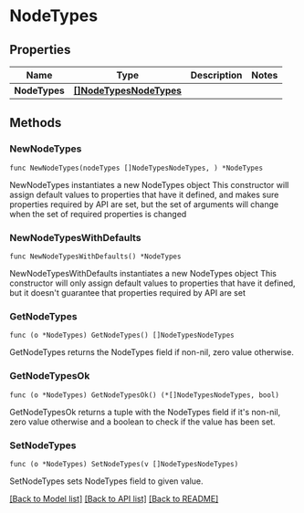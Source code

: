 # NodeTypes

## Properties

Name | Type | Description | Notes
------------ | ------------- | ------------- | -------------
**NodeTypes** | [**[]NodeTypesNodeTypes**](NodeTypesNodeTypes.md) |  | 

## Methods

### NewNodeTypes

`func NewNodeTypes(nodeTypes []NodeTypesNodeTypes, ) *NodeTypes`

NewNodeTypes instantiates a new NodeTypes object
This constructor will assign default values to properties that have it defined,
and makes sure properties required by API are set, but the set of arguments
will change when the set of required properties is changed

### NewNodeTypesWithDefaults

`func NewNodeTypesWithDefaults() *NodeTypes`

NewNodeTypesWithDefaults instantiates a new NodeTypes object
This constructor will only assign default values to properties that have it defined,
but it doesn't guarantee that properties required by API are set

### GetNodeTypes

`func (o *NodeTypes) GetNodeTypes() []NodeTypesNodeTypes`

GetNodeTypes returns the NodeTypes field if non-nil, zero value otherwise.

### GetNodeTypesOk

`func (o *NodeTypes) GetNodeTypesOk() (*[]NodeTypesNodeTypes, bool)`

GetNodeTypesOk returns a tuple with the NodeTypes field if it's non-nil, zero value otherwise
and a boolean to check if the value has been set.

### SetNodeTypes

`func (o *NodeTypes) SetNodeTypes(v []NodeTypesNodeTypes)`

SetNodeTypes sets NodeTypes field to given value.



[[Back to Model list]](../README.md#documentation-for-models) [[Back to API list]](../README.md#documentation-for-api-endpoints) [[Back to README]](../README.md)


